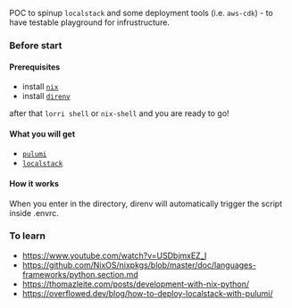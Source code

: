 POC to spinup `localstack` and some deployment tools (i.e. `aws-cdk`) - to have testable playground for infrustructure.

### Before start 
#### Prerequisites
* install [`nix`](https://nixos.org/download.html)
* install [`direnv`](https://direnv.net/)

after that `lorri shell` or `nix-shell` and you are ready to go!

#### What you will get
* [`pulumi`](https://github.com/pulumi/pulumi)
* [`localstack`](https://github.com/localstack/localstack)

#### How it works
When you enter in the directory, direnv will automatically trigger the script inside .envrc.

### To learn
* https://www.youtube.com/watch?v=USDbjmxEZ_I
* https://github.com/NixOS/nixpkgs/blob/master/doc/languages-frameworks/python.section.md
* https://thomazleite.com/posts/development-with-nix-python/
* https://overflowed.dev/blog/how-to-deploy-localstack-with-pulumi/
